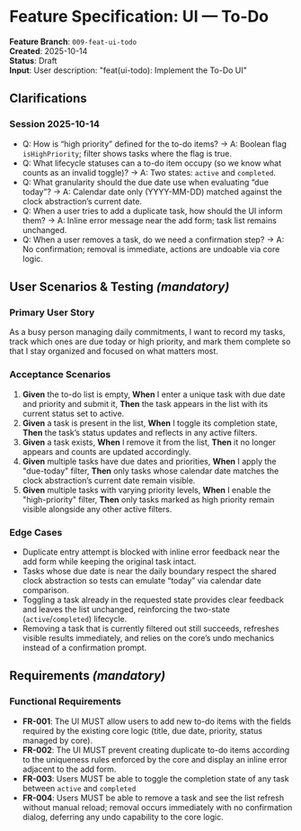# Feature Specification: UI — To-Do

**Feature Branch**: `009-feat-ui-todo`  
**Created**: 2025-10-14  
**Status**: Draft  
**Input**: User description: "feat(ui-todo): Implement the To-Do UI"

## Clarifications

### Session 2025-10-14
- Q: How is “high priority” defined for the to-do items? → A: Boolean flag `isHighPriority`; filter shows tasks where the flag is true.
- Q: What lifecycle statuses can a to-do item occupy (so we know what counts as an invalid toggle)? → A: Two states: `active` and `completed`.
- Q: What granularity should the due date use when evaluating “due today”? → A: Calendar date only (YYYY-MM-DD) matched against the clock abstraction’s current date.
- Q: When a user tries to add a duplicate task, how should the UI inform them? → A: Inline error message near the add form; task list remains unchanged.
- Q: When a user removes a task, do we need a confirmation step? → A: No confirmation; removal is immediate, actions are undoable via core logic.

## User Scenarios & Testing *(mandatory)*

### Primary User Story
As a busy person managing daily commitments, I want to record my tasks, track which ones are due today or high priority, and mark them complete so that I stay organized and focused on what matters most.

### Acceptance Scenarios
1. **Given** the to-do list is empty, **When** I enter a unique task with due date and priority and submit it, **Then** the task appears in the list with its current status set to active.
2. **Given** a task is present in the list, **When** I toggle its completion state, **Then** the task’s status updates and reflects in any active filters.
3. **Given** a task exists, **When** I remove it from the list, **Then** it no longer appears and counts are updated accordingly.
4. **Given** multiple tasks have due dates and priorities, **When** I apply the "due-today" filter, **Then** only tasks whose calendar date matches the clock abstraction’s current date remain visible.
5. **Given** multiple tasks with varying priority levels, **When** I enable the "high-priority" filter, **Then** only tasks marked as high priority remain visible alongside any other active filters.

### Edge Cases
- Duplicate entry attempt is blocked with inline error feedback near the add form while keeping the original task intact.
- Tasks whose due date is near the daily boundary respect the shared clock abstraction so tests can emulate “today” via calendar date comparison.
- Toggling a task already in the requested state provides clear feedback and leaves the list unchanged, reinforcing the two-state (`active`/`completed`) lifecycle.
- Removing a task that is currently filtered out still succeeds, refreshes visible results immediately, and relies on the core’s undo mechanics instead of a confirmation prompt.

## Requirements *(mandatory)*

### Functional Requirements
- **FR-001**: The UI MUST allow users to add new to-do items with the fields required by the existing core logic (title, due date, priority, status managed by core).
- **FR-002**: The UI MUST prevent creating duplicate to-do items according to the uniqueness rules enforced by the core and display an inline error adjacent to the add form.
- **FR-003**: Users MUST be able to toggle the completion state of any task between `active` and `completed`
- **FR-004**: Users MUST be able to remove a task and see the list refresh without manual reload; removal occurs immediately with no confirmation dialog, deferring any undo capability to the core logic.